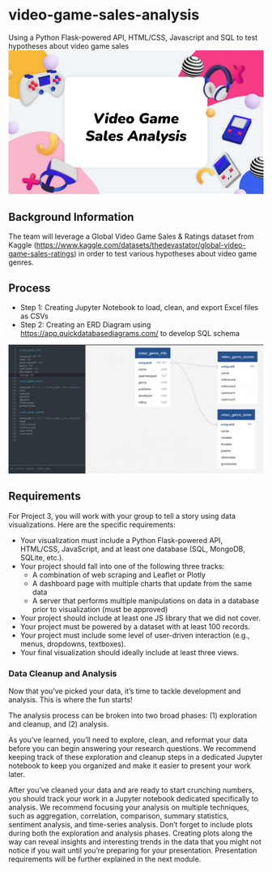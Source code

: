 # video-game-sales-analysis
Using a Python Flask-powered API, HTML/CSS, Javascript and SQL to test hypotheses about video game sales
<img src="https://github.com/mshawn12/video-game-sales-analysis/blob/main/images/video-game-header.png?raw=true">

## Background Information
The team will leverage a Global Video Game Sales & Ratings dataset from Kaggle (https://www.kaggle.com/datasets/thedevastator/global-video-game-sales-ratings) in order to test various hypotheses about video game genres.


## Process
- Step 1: Creating Jupyter Notebook to load, clean, and export Excel files as CSVs
- Step 2: Creating an ERD Diagram using https://app.quickdatabasediagrams.com/ to develop SQL schema
<img src="https://github.com/mshawn12/video-game-sales-analysis/blob/main/images/ERD-Process.png?raw=true">

## Requirements
For Project 3, you will work with your group to tell a story using data visualizations. Here are the specific requirements:
- Your visualization must include a Python Flask-powered API, HTML/CSS, JavaScript, and at least one database (SQL, MongoDB, SQLite, etc.).
- Your project should fall into one of the following three tracks:
    - A combination of web scraping and Leaflet or Plotly
    - A dashboard page with multiple charts that update from the same data
    - A server that performs multiple manipulations on data in a database prior to visualization (must be approved)
- Your project should include at least one JS library that we did not cover.
- Your project must be powered by a dataset with at least 100 records.
- Your project must include some level of user-driven interaction (e.g., menus, dropdowns, textboxes).
- Your final visualization should ideally include at least three views.

### Data Cleanup and Analysis
Now that you’ve picked your data, it’s time to tackle development and analysis. This is where the fun starts!

The analysis process can be broken into two broad phases: (1) exploration and cleanup, and (2) analysis.

As you’ve learned, you’ll need to explore, clean, and reformat your data before you can begin answering your research questions. We recommend keeping track of these exploration and cleanup steps in a dedicated Jupyter notebook to keep you organized and make it easier to present your work later.

After you’ve cleaned your data and are ready to start crunching numbers, you should track your work in a Jupyter notebook dedicated specifically to analysis. We recommend focusing your analysis on multiple techniques, such as aggregation, correlation, comparison, summary statistics, sentiment analysis, and time-series analysis. Don’t forget to include plots during both the exploration and analysis phases. Creating plots along the way can reveal insights and interesting trends in the data that you might not notice if you wait until you’re preparing for your presentation. Presentation requirements will be further explained in the next module.